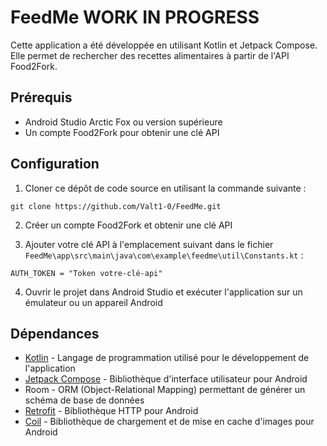 # FeedMe WORK IN PROGRESS

Cette application a été développée en utilisant Kotlin et Jetpack Compose. Elle permet de rechercher
des recettes alimentaires à partir de l'API Food2Fork.

## Prérequis

- Android Studio Arctic Fox ou version supérieure
- Un compte Food2Fork pour obtenir une clé API

## Configuration

1. Cloner ce dépôt de code source en utilisant la commande suivante :

```
git clone https://github.com/Valt1-0/FeedMe.git
```

2. Créer un compte Food2Fork et obtenir une clé API

3. Ajouter votre clé API à l'emplacement suivant dans le
   fichier `FeedMe\app\src\main\java\com\example\feedme\util\Constants.kt` :

```
AUTH_TOKEN = "Token votre-clé-api"
```

4. Ouvrir le projet dans Android Studio et exécuter l'application sur un émulateur ou un appareil
   Android

## Dépendances

<!-- -   <img alt="Kotlin" src="https://img.shields.io/badge/Kotlin-0095D5?&style=for-the-badge&logo=kotlin&logoColor=white" /> -->

- [Kotlin](https://kotlinlang.org/) - Langage de programmation utilisé pour le développement de
  l'application
- [Jetpack Compose](https://developer.android.com/jetpack/compose) - Bibliothèque d'interface
  utilisateur pour Android
- Room - ORM (Object-Relational Mapping) permettant de générer un schéma de base de données
- [Retrofit](https://square.github.io/retrofit/) - Bibliothèque HTTP pour Android
- [Coil](https://coil-kt.github.io/coil/getting_started/) - Bibliothèque de chargement et de mise en
  cache
  d'images pour Android